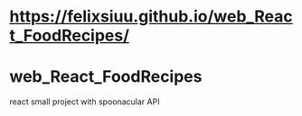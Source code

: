 # https://felixsiuu.github.io/web_React_FoodRecipes/

# web_React_FoodRecipes
react small project with spoonacular API

